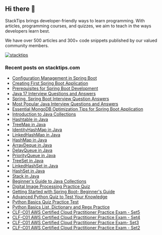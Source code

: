 ## Hi there 👋
StackTips brings developer-friendly ways to learn programming. With articles, programming courses, and quizzes, we aim to teach in the ways developers learn best. 
  
We have over 500 articles and 300+ code snippets published by our valued community members.

<p><a href="https://twitter.com/stacktips" target="blank"><img src="https://img.shields.io/twitter/follow/stacktips?logo=twitter&style=for-the-badge" alt="stacktips" /></a>
</p>

### Recent posts on stacktips.com

<!-- BLOG-POST-LIST:START -->
- [Configuration Management in Spring Boot](https://stacktips.com/courses/spring-boot-for-beginners/configuration-management-in-spring-boot)
- [Creating First Spring Boot Application](https://stacktips.com/courses/spring-boot-for-beginners/creating-first-spring-boot-application)
- [Prerequisites for Spring Boot Development](https://stacktips.com/courses/spring-boot-for-beginners/prerequisites-for-spring-boot-development)
- [Java 17 Interview Questions and Answers](https://stacktips.com/articles/java-17-interview-questions-and-answers)
- [Spring, Spring Boot Interview Question Answers](https://stacktips.com/articles/spring-boot-interview-questions-and-answers)
- [Most Popular Java Interview Questions and Answers](https://stacktips.com/articles/most-popular-java-interview-questions-and-answers)
- [Essential MongoDB Optimization Tips for Spring Boot Application](https://stacktips.com/articles/essential-mongodb-optimization-tips-for-spring-boot)
- [Introduction to Java Collections](https://stacktips.com/courses/java-collections/introduction-to-java-collections)
- [Hashtable in Java](https://stacktips.com/courses/java-collections/hashtable-in-java)
- [TreeMap in Java](https://stacktips.com/courses/java-collections/treemap-in-java)
- [IdentityHashMap in Java](https://stacktips.com/courses/java-collections/identityhashmap-in-java)
- [LinkedHashMap in Java](https://stacktips.com/courses/java-collections/linkedhashmap-in-java)
- [HashMap in Java](https://stacktips.com/courses/java-collections/hashmap-in-java)
- [ArrayDeque in Java](https://stacktips.com/courses/java-collections/arraydeque-in-java)
- [DelayQueue in Java](https://stacktips.com/courses/java-collections/delayqueue)
- [PriorityQueue in Java](https://stacktips.com/courses/java-collections/priorityqueue-in-java)
- [TreeSet in Java](https://stacktips.com/courses/java-collections/treeset-in-java)
- [LinkedHashSet in Java](https://stacktips.com/courses/java-collections/linkedhashset-in-java)
- [HashSet in Java](https://stacktips.com/courses/java-collections/hashset-in-java)
- [Stack in Java](https://stacktips.com/courses/java-collections/stack-in-java)
- [Beginner&#39;s Guide to Java Collections](https://stacktips.com/courses/java-collections)
- [Digital Image Processing Practice Quiz](https://stacktips.com/quizzes/digital-image-processing-practice-quiz)
- [Getting Started with Spring Boot- Beginner&#39;s Guide](https://stacktips.com/courses/spring-boot-for-beginners)
- [Advanced Python Quiz to Test Your Knowledge](https://stacktips.com/quizzes/python-advance-skill-test)
- [Python Basics Quiz Practice Test](https://stacktips.com/quizzes/python-basics-skill-test)
- [Python Basics List, Dictionary and Regx Practice](https://stacktips.com/quizzes/python-basics-list-dictionary-and-regx-quiz)
- [CLF-C01 AWS Certified Cloud Practitioner Practice Exam - Set5](https://stacktips.com/quizzes/aws-cloud-practitioner-practice-exams-set5)
- [CLF-C01 AWS Certified Cloud Practitioner Practice Exam - Set4](https://stacktips.com/quizzes/aws-certified-cloud-practitioner-practice-exam-set4)
- [CLF-C01 AWS Certified Cloud Practitioner Practice Exam- Set3](https://stacktips.com/quizzes/aws-certified-cloud-practitioner-practice-exams-set3)
- [CLF-C01 AWS Certified Cloud Practitioner Practice Exam - Set2](https://stacktips.com/quizzes/aws-certified-cloud-practitioner-clf-c01-practice-question-set-2)
<!-- BLOG-POST-LIST:END -->
